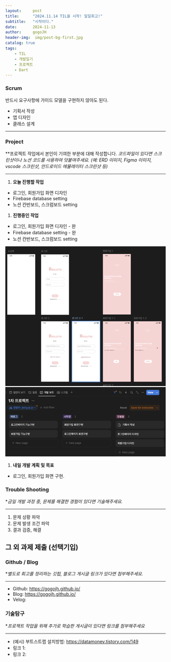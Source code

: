 ```yaml
---
layout:     post
title:      "2024.11.14 TIL을 시작! 일일회고!"
subtitle:   "시작이다."
date:       2024-11-13
author:     gogoJH
header-img:  img/post-bg-first.jpg
catalog: true
tags:
    - TIL
    - 개발일기
    - 프로젝트
    - Dart
---
```



### Scrum

반드시 요구사항에 가이드 모델을 구현하지 않아도 된다.

- 기획서 작성 
- 앱 디자인
- 클래스 설계

---

### Project

**프로젝트 작업에서 본인이 기여한 부분에 대해 작성합니다.
*코드파일이 있다면 스크린샷이나 노션 코드를 사용하여 덧붙여주세요.
(예: ERD 이미지, Figma 이미지, vscode 스크린샷, 안드로이드 에뮬레이터 스크린샷 등)*

---

1. **오늘 진행할 작업**
- 로그인, 회원가입 화면 디자인
- Firebase database setting
- 노션 칸반보드, 스크럼보드 setting 

1. **진행중인 작업**
- 로그인, 회원가입 화면 디자인 - 완
- Firebase database setting - 완
- 노션 칸반보드, 스크럼보드 setting 

[![Figma](/img/11_14.png)](https://www.figma.com/design/SWr5IEAGEYHyWE1kijCpQh/resumeElice?node-id=0-1&t=RPuOVoDimmtMwYE0-1)
[![Notion](/img/11_14_칸반보드.png)](https://www.notion.so/elice-track/1-1372bb984257801fab5dd782d808fe72?p=13c2bb98425780599072fbfcb80e5933&pm=s)


1. **내일 개발 계획 및 목표**
- 로그인, 회원가입 화면 구현.

### Trouble Shooting

**금일 개발 과정 중, 문제를 해결한 경험이 있다면 기술해주세요.*

---

1. 문제 상황 파악
2. 문제 발생 조건 파악
3. 결과 검증, 해결

## 그 외 과제 제출 (선택기입)

### Github / Blog

**별도로 회고를 정리하는 깃헙, 블로그 게시글 링크가 있다면 첨부해주세요.*

---

- Github: https://gogojh.github.io/
- Blog: https://gogojh.github.io/
- Velog:

### 기술탐구

**프로젝트 작업을 위해 추가로 학습한 게시글이 있다면 링크를 첨부해주세요*

---

- (예시) 부트스트랩 설치방법: https://datamoney.tistory.com/149
- 링크 1:
- 링크 2: